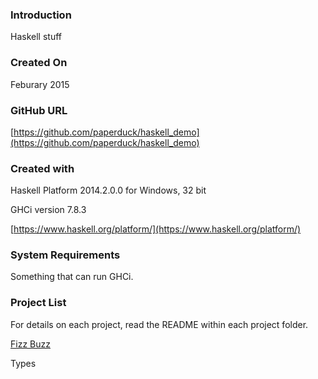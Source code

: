 ### Introduction

Haskell stuff

### Created On

Feburary 2015

### GitHub URL

[https://github.com/paperduck/haskell_demo](https://github.com/paperduck/haskell_demo)

### Created with

Haskell Platform 2014.2.0.0 for Windows, 32 bit

GHCi version 7.8.3

[https://www.haskell.org/platform/](https://www.haskell.org/platform/)

### System Requirements

Something that can run GHCi.

### Project List

For details on each project, read the README within each project folder.

[Fizz Buzz](https://github.com/paperduck/haskell_demo/tree/master/fizzbuzz)

Types

